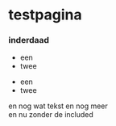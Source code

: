 <body>

<h1> testpagina</h1>
<h3> inderdaad</h3>

<ul>
  <li>een</li>
  <li>twee</li>
</ul>

<p><ul>
  <li>een</li>
  <li>twee</li>
</ul></p>

en nog wat tekst
en nog meer<br>
en nu zonder de included

</body>
